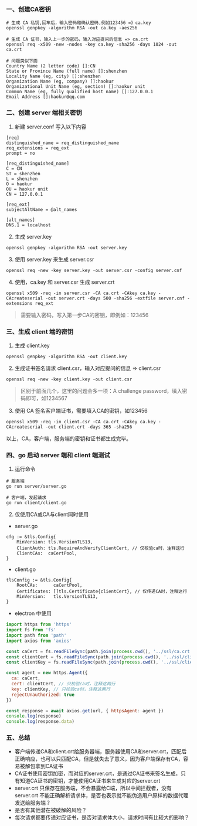 ### 一、创建CA密钥

```
# 生成 CA 私钥,回车后，输入密码和确认密码,例如123456 =》ca.key
openssl genpkey -algorithm RSA -out ca.key -aes256

# 生成 CA 证书，输入上一步的密码，输入对应提问的信息 => ca.crt
openssl req -x509 -new -nodes -key ca.key -sha256 -days 1024 -out ca.crt

# 问题类似下面
Country Name (2 letter code) []:CN
State or Province Name (full name) []:shenzhen
Locality Name (eg, city) []:shenzhen
Organization Name (eg, company) []:haokur
Organizational Unit Name (eg, section) []:haokur unit
Common Name (eg, fully qualified host name) []:127.0.0.1
Email Address []:haokur@qq.com
```

### 二、创建 server 端相关密钥

1. 新建 server.conf 写入以下内容
```
[req]
distinguished_name = req_distinguished_name
req_extensions = req_ext
prompt = no

[req_distinguished_name]
C = CN
ST = shenzhen
L = shenzhen
O = haokur
OU = haokur unit
CN = 127.0.0.1

[req_ext]
subjectAltName = @alt_names

[alt_names]
DNS.1 = localhost
```

2. 生成 server.key

```
openssl genpkey -algorithm RSA -out server.key
```

3. 使用 server.key 来生成 server.csr

```
openssl req -new -key server.key -out server.csr -config server.cnf
```

4. 使用，ca.key 和 server.csr 生成 server.crt

```
openssl x509 -req -in server.csr -CA ca.crt -CAkey ca.key -CAcreateserial -out server.crt -days 500 -sha256 -extfile server.cnf -extensions req_ext
```
> 需要输入密码，写入第一步CA的密钥，即例如：123456

### 三、生成 client 端的密钥

1. 生成 client.key

```
openssl genpkey -algorithm RSA -out client.key
```

2. 生成证书签名请求 client.csr，输入对应提问的信息 => client.csr

```
openssl req -new -key client.key -out client.csr
```
> 区别于前面几个，这里的问题会多一项：A challenge password，填入密码即可，如1234567

3. 使用 CA 签名客户端证书，需要填入CA的密钥，如123456

```
openssl x509 -req -in client.csr -CA ca.crt -CAkey ca.key -CAcreateserial -out client.crt -days 365 -sha256
```

以上，CA，客户端，服务端的密钥和证书都生成完毕。

### 四、go 启动 server 端和 client 端测试

1. 运行命令

```shell
# 服务端
go run server/server.go

# 客户端，发起请求
go run client/client.go
```

2. 仅使用CA或CA与client同时使用

* server.go

```golang
cfg := &tls.Config{
    MinVersion: tls.VersionTLS13,
    ClientAuth: tls.RequireAndVerifyClientCert, // 仅校验ca时，注释这行
    ClientCAs:  caCertPool,
}
```

* client.go

```golang
tlsConfig := &tls.Config{
    RootCAs:      caCertPool,
    Certificates: []tls.Certificate{clientCert}, // 仅传递CA时，注释这行
    MinVersion:   tls.VersionTLS13,
}
```

* electron 中使用

```javascript
import https from 'https'
import fs from 'fs'
import path from 'path'
import axios from 'axios'

const caCert = fs.readFileSync(path.join(process.cwd(), '../ssl/ca.crt'))
const clientCert = fs.readFileSync(path.join(process.cwd(), '../ssl/client.crt'))
const clientKey = fs.readFileSync(path.join(process.cwd(), '../ssl/client.key'))

const agent = new https.Agent({
  ca: caCert,
  cert: clientCert, // 只校验ca时，注释这两行
  key: clientKey, // 只校验ca时，注释这两行
  rejectUnauthorized: true
})

const response = await axios.get(url, { httpsAgent: agent })
console.log(response)
console.log(response.data)
```

### 五、总结

* 客户端传递CA和client.crt给服务器端，服务器使用CA和server.crt，匹配后正确响应，也可以只匹配CA，但是就失去了意义，因为客户端保存有CA，容易被解包拿到CA证书
* CA证书使用密钥加密，而对应的server.crt，是通过CA证书来签名生成，只有知道CA证书的密钥，才能使用CA证书来生成对应的server.crt
* server.crt 只保存在服务端，不会暴露给C端，所以中间拦截者，没有 server.crt 不能正确解析请求体，是否也表示就不能伪造用户原样的数据代理发送给服务端？
* 是否有其他潜在被破解的风险？
* 每次请求都要传递对应证书，是否对请求体大小，请求时间有比较大的影响？

